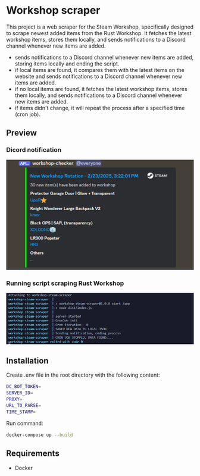# Workshop scraper

This project is a web scraper for the Steam Workshop, specifically designed to scrape newest added items from the Rust Workshop. It fetches the latest workshop items, stores them locally, and sends notifications to a Discord channel whenever new items are added.

- sends notifications to a Discord channel whenever new items are added, storing items locally and ending the script.
- if local items are found, it compares them with the latest items on the website and sends notifications to a Discord channel whenever new items are added.
- if no local items are found, it fetches the latest workshop items, stores them locally, and sends notifications to a Discord channel whenever new items are added.
- if items didn't change, it will repeat the process after a specified time (cron job).

## Preview

### Dicord notification

![Discord notification](./resources/notification.png)

### Running script scraping Rust Workshop

![Running script scraping Rust Workshop](./resources/running.png)

## Installation

Create .env file in the root directory with the following content:

```bash
DC_BOT_TOKEN=
SERVER_ID=
PROXY=
URL_TO_PARSE=
TIME_STAMP=
```

Run command:

```bash
docker-compose up --build
```

## Requirements

- Docker
